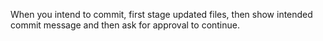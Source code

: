 When you intend to commit, first stage updated files, then show intended commit
message and then ask for approval to continue.
